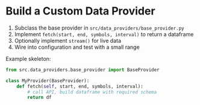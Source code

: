 # Build a Custom Data Provider

1) Subclass the base provider in `src/data_providers/base_provider.py`
2) Implement `fetch(start, end, symbols, interval)` to return a dataframe
3) Optionally implement `stream()` for live data
4) Wire into configuration and test with a small range

Example skeleton:

```python
from src.data_providers.base_provider import BaseProvider

class MyProvider(BaseProvider):
    def fetch(self, start, end, symbols, interval):
        # call API, build dataframe with required schema
        return df
```

